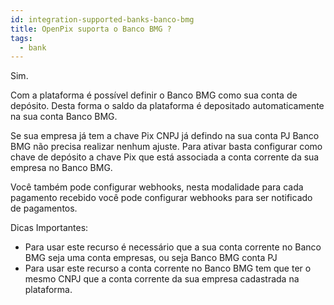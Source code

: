 ```yaml
---
id: integration-supported-banks-banco-bmg
title: OpenPix suporta o Banco BMG ?
tags:
  - bank
---
```


Sim.

Com a plataforma é possível definir o Banco BMG como sua conta de depósito. Desta forma o saldo da plataforma é depositado automaticamente na sua conta Banco BMG.

Se sua empresa já tem a chave Pix CNPJ já defindo na sua conta PJ Banco BMG não precisa realizar nenhum ajuste. Para ativar basta configurar como chave de depósito a chave Pix que está associada a conta corrente da sua empresa no Banco BMG.

Você também pode configurar webhooks, nesta modalidade para cada pagamento recebido você pode configurar webhooks para ser notificado de pagamentos.

Dicas Importantes:

- Para usar este recurso é necessário que a sua conta corrente no Banco BMG seja uma conta empresas, ou seja Banco BMG conta PJ
- Para usar este recurso a conta corrente no Banco BMG tem que ter o mesmo CNPJ que a conta corrente da sua empresa cadastrada na plataforma.
